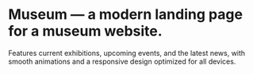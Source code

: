# Museum — a modern landing page for a museum website. 
Features current exhibitions, upcoming events, and the latest news, with smooth animations and a responsive design optimized for all devices.
